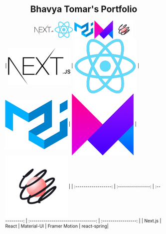 <h1 align="center">Bhavya Tomar's Portfolio</h1>

<div align="center">
	<img align="center" src="/public/assets/icons/nextjs.svg" alt="srv_1030" width="60px" />
	<img align="center" src="/public/assets/icons/react.png" alt="srv_1030" width="60" />
	<img align="center" src="/public/assets/icons/materialui.svg" alt="srv_1030" width="60" />
	<img align="center" src="/public/assets/icons/framer.png" alt="srv_1030" width="60" />
	<img align="center" src="/public/assets/icons/react-spring.svg" alt="srv_1030" width="60" />
</div>
<!-- | 	<img align="center" src="/public/assets/icons/nextjs.svg" alt="srv_1030" width="60" />  
|  <img align="center" src="/public/assets/icons/react.png" alt="srv_1030" width="60" /> 
|  <img align="center" src="/public/assets/icons/materialui.svg" alt="srv_1030" width="60" />
|   	<img align="center" src="/public/assets/icons/framer.png" alt="srv_1030" width="60" />
|  <img align="center" src="/public/assets/icons/react-spring.svg" alt="srv_1030" width="60" />
 |
|---|---|---|---|---| -->
| <img align="center" src="/public/assets/icons/nextjs.svg" alt="srv_1030" width="200" />          | <img align="center" src="/public/assets/icons/react.png" alt="srv_1030" width="200" />  | <img align="center" src="/public/assets/icons/materialui.svg" alt="srv_1030" width="200" />        | <img align="center" src="/public/assets/icons/framer.png" alt="srv_1030" width="200" />                            | 	<img align="center" src="/public/assets/icons/react-spring.svg" alt="srv_1030" width="200" /> |
| :------------------: | :----------------: | :-----------: | :---------------------------------: | :-----------------: |
| Next.js  | React | Material-UI | Framer Motion       | react-spring|

<!-- # TypeScript Next.js example

This is a really simple project that shows the usage of Next.js with TypeScript.

## Deploy your own

Deploy the example using [Vercel](https://vercel.com?utm_source=github&utm_medium=readme&utm_campaign=next-example):

[![Deploy with Vercel](https://vercel.com/button)](https://vercel.com/new/git/external?repository-url=https://github.com/vercel/next.js/tree/canary/examples/with-typescript&project-name=with-typescript&repository-name=with-typescript)

## How to use it?

Execute [`create-next-app`](https://github.com/vercel/next.js/tree/canary/packages/create-next-app) with [npm](https://docs.npmjs.com/cli/init) or [Yarn](https://yarnpkg.com/lang/en/docs/cli/create/) to bootstrap the example:

```bash
npx create-next-app --example with-typescript with-typescript-app
# or
yarn create next-app --example with-typescript with-typescript-app
```

Deploy it to the cloud with [Vercel](https://vercel.com/new?utm_source=github&utm_medium=readme&utm_campaign=next-example) ([Documentation](https://nextjs.org/docs/deployment)).

## Notes

This example shows how to integrate the TypeScript type system into Next.js. Since TypeScript is supported out of the box with Next.js, all we have to do is to install TypeScript.

```
npm install --save-dev typescript
```

To enable TypeScript's features, we install the type declarations for React and Node.

```
npm install --save-dev @types/react @types/react-dom @types/node
```

When we run `next dev` the next time, Next.js will start looking for any `.ts` or `.tsx` files in our project and builds it. It even automatically creates a `tsconfig.json` file for our project with the recommended settings.

Next.js has built-in TypeScript declarations, so we'll get autocompletion for Next.js' modules straight away.

A `type-check` script is also added to `package.json`, which runs TypeScript's `tsc` CLI in `noEmit` mode to run type-checking separately. You can then include this, for example, in your `test` scripts. -->
